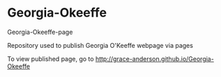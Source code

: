 # Georgia-Okeeffe
Georgia-Okeeffe-page

Repository used to publish Georgia O'Keeffe webpage via pages

To view published page, go to http://grace-anderson.github.io/Georgia-Okeeffe

